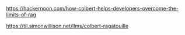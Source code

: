 https://hackernoon.com/how-colbert-helps-developers-overcome-the-limits-of-rag

https://til.simonwillison.net/llms/colbert-ragatouille
